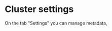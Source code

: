 ﻿---
sidebar_position: 2
description: Prepare a cluster in mogenius to connect with your own Kubernetes cluster.
---

# Cluster settings

On the tab "Settings" you can manage metadata, 
